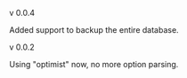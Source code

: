 v 0.0.4

Added support to backup the entire database.

v 0.0.2

Using "optimist" now, no more option parsing.